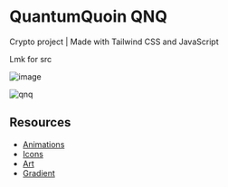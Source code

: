 # QuantumQuoin QNQ

Crypto project | Made with Tailwind CSS and JavaScript

Lmk for src


![image](https://github.com/karolis-KK/quantumquoin_animations/assets/149951322/522c0da1-1886-443e-aefc-0569f8190931)

![qnq](https://github.com/karolis-KK/qnqpublic/assets/149951322/fa374606-f91e-408f-9554-0a0a70ae3efc)



## Resources

 - [Animations](https://www.tailwindcss-animated.com/configurator.html?animation=fade-right&count=once&ease=ease-out)
 - [Icons](https://heroicons.dev/)
 - [Art](https://www.magicpattern.design/)
 - [Gradient](https://tailwindcomponents.com/gradient-generator/)
